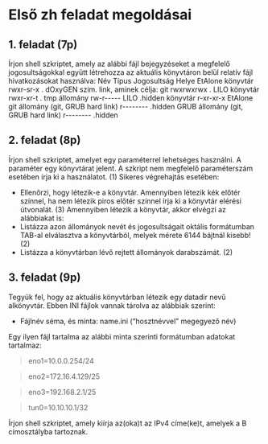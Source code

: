 # Első zh feladat megoldásai

## 1. feladat (7p)
Írjon shell szkriptet, amely az alábbi fájl bejegyzéseket a megfelelő jogosultságokkal együtt
létrehozza az aktuális könyvtáron belül relatív fájl hivatkozásokat használva:
Név Típus Jogosultság Helye
EtAlone könyvtár rwxr-sr-x .
dOxyGEN szim. link, aminek célja: git rwxrwxrwx .
LILO könyvtár rwxr-xr-t .
tmp állomány rw-r----- LILO
.hidden könyvtár r-xr-xr-x EtAlone
git állomány (git, GRUB hard link) r-------- .hidden
GRUB állomány (git, GRUB hard link) r-------- .hidden

## 2. feladat (8p)
Írjon shell szkriptet, amelyet egy paraméterrel lehetséges használni. A paraméter egy könyvtárat
jelent. A szkript nem megfelelő paraméterszám esetében írja ki a használatot. (1)
Sikeres végrehajtás esetében:
- Ellenőrzi, hogy létezik-e a könyvtár. Amennyiben létezik kék előtér színnel, ha nem létezik
piros előtér színnel írja ki a könyvtár elérési útvonalát. (3)
Amennyiben létezik a könyvtár, akkor elvégzi az alábbiakat is:
- Listázza azon állományok nevét és jogosultságait oktális formátumban TAB-al
elválasztva a könyvtárból, melyek mérete 6144 bájtnál kisebb! (2)
- Listázza a könyvtárban lévő rejtett állományok darabszámát. (2)

## 3. feladat (9p)
Tegyük fel, hogy az aktuális könyvtárban létezik egy datadir nevű alkönyvtár.
Ebben INI fájlok vannak tárolva az alábbiak szerint:
- Fájlnév séma, és minta: name.ini (“hosztnévvel” megegyező név)

Egy ilyen fájl tartalma az alábbi minta szerinti formátumban adatokat tartalmaz:
> eno1=10.0.0.254/24

> eno2=172.16.4.129/25

> eno3=192.168.2.1/25

> tun0=10.10.10.1/32

Írjon shell szkriptet, amely kiírja az(oka)t az IPv4 címe(ke)t, amelyek a B címosztályba tartoznak.
